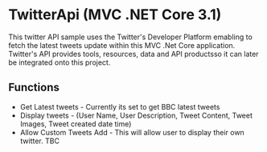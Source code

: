 # TwitterApi (MVC .NET Core 3.1)

This twitter API sample uses the Twitter's Developer Platform emabling to fetch the latest tweets update within this MVC .Net Core application.
Twitter's API provides tools, resources, data and API productsso it can later be integrated onto this project.

## Functions

* Get Latest tweets - Currently its set to get BBC latest tweets
* Display tweets - (User Name, User Description, Tweet Content, Tweet Images, Tweet created date time) 
* Allow Custom Tweets Add - This will allow user to display their own twitter. TBC
